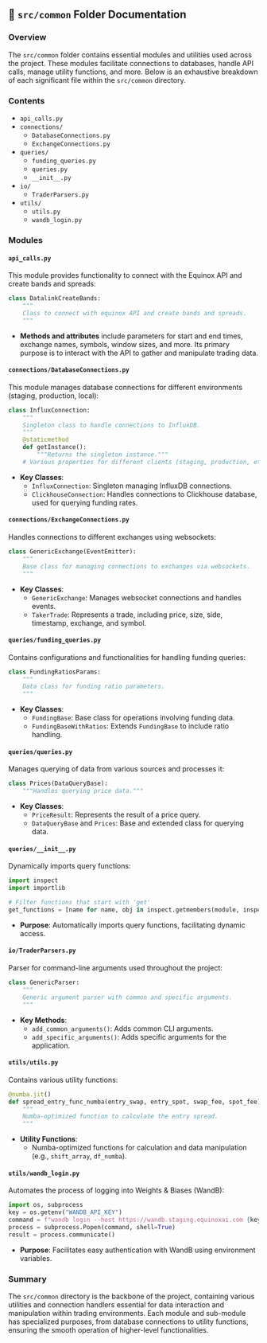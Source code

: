 ## 📂 `src/common` Folder Documentation

### Overview
The `src/common` folder contains essential modules and utilities used across the project. These modules facilitate connections to databases, handle API calls, manage utility functions, and more. Below is an exhaustive breakdown of each significant file within the `src/common` directory.

### Contents

- `api_calls.py`
- `connections/`
  - `DatabaseConnections.py`
  - `ExchangeConnections.py`
- `queries/`
  - `funding_queries.py`
  - `queries.py`
  - `__init__.py`
- `io/`
  - `TraderParsers.py`
- `utils/`
  - `utils.py`
  - `wandb_login.py`

### Modules

#### `api_calls.py`
This module provides functionality to connect with the Equinox API and create bands and spreads:

```python
class DatalinkCreateBands:
    """
    Class to connect with equinox API and create bands and spreads.
    """
```
- **Methods and attributes** include parameters for start and end times, exchange names, symbols, window sizes, and more. Its primary purpose is to interact with the API to gather and manipulate trading data.

#### `connections/DatabaseConnections.py`
This module manages database connections for different environments (staging, production, local):

```python
class InfluxConnection:
    """
    Singleton class to handle connections to InfluxDB.
    """
    @staticmethod
    def getInstance():
        """Returns the singleton instance."""
    # Various properties for different clients (staging, production, etc.)
```
- **Key Classes**:
  - `InfluxConnection`: Singleton managing InfluxDB connections.
  - `ClickhouseConnection`: Handles connections to Clickhouse database, used for querying funding rates.

#### `connections/ExchangeConnections.py`
Handles connections to different exchanges using websockets:

```python
class GenericExchange(EventEmitter):
    """
    Base class for managing connections to exchanges via websockets.
    """
```
- **Key Classes**:
  - `GenericExchange`: Manages websocket connections and handles events.
  - `TakerTrade`: Represents a trade, including price, size, side, timestamp, exchange, and symbol.

#### `queries/funding_queries.py`
Contains configurations and functionalities for handling funding queries:

```python
class FundingRatiosParams:
    """
    Data class for funding ratio parameters.
    """
```
- **Key Classes**:
  - `FundingBase`: Base class for operations involving funding data.
  - `FundingBaseWithRatios`: Extends `FundingBase` to include ratio handling.

#### `queries/queries.py`
Manages querying of data from various sources and processes it:

```python
class Prices(DataQueryBase):
    """Handles querying price data."""
```
- **Key Classes**:
  - `PriceResult`: Represents the result of a price query.
  - `DataQueryBase` and `Prices`: Base and extended class for querying data.

#### `queries/__init__.py`
Dynamically imports query functions:

```python
import inspect
import importlib

# Filter functions that start with 'get'
get_functions = [name for name, obj in inspect.getmembers(module, inspect.isfunction) if name.startswith('get')]
```
- **Purpose**: Automatically imports query functions, facilitating dynamic access.

#### `io/TraderParsers.py`
Parser for command-line arguments used throughout the project:

```python
class GenericParser:
    """
    Generic argument parser with common and specific arguments.
    """
```
- **Key Methods**:
  - `add_common_arguments()`: Adds common CLI arguments.
  - `add_specific_arguments()`: Adds specific arguments for the application.

#### `utils/utils.py`
Contains various utility functions:

```python
@numba.jit()
def spread_entry_func_numba(entry_swap, entry_spot, swap_fee, spot_fee):
    """
    Numba-optimized function to calculate the entry spread.
    """
```
- **Utility Functions**:
  - Numba-optimized functions for calculation and data manipulation (e.g., `shift_array`, `df_numba`).

#### `utils/wandb_login.py`
Automates the process of logging into Weights & Biases (WandB):

```python
import os, subprocess
key = os.getenv("WANDB_API_KEY")
command = f"wandb login --host https://wandb.staging.equinoxai.com {key}"
process = subprocess.Popen(command, shell=True)
result = process.communicate()
```
- **Purpose**: Facilitates easy authentication with WandB using environment variables.

### Summary

The `src/common` directory is the backbone of the project, containing various utilities and connection handlers essential for data interaction and manipulation within trading environments. Each module and sub-module has specialized purposes, from database connections to utility functions, ensuring the smooth operation of higher-level functionalities.